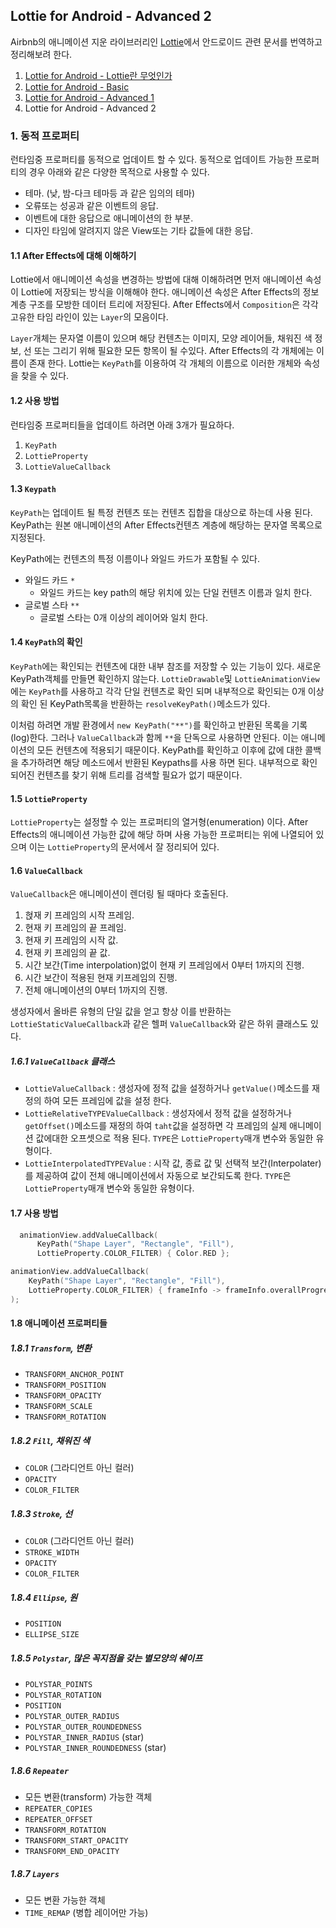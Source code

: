 ## Lottie for Android - Advanced 2

Airbnb의 애니메이션 지운 라이브러리인 [Lottie](http://airbnb.io/lottie/#/README)에서 안드로이드 관련 문서를 번역하고 정리해보려 한다. 

1. [Lottie for Android - Lottie란 무엇인가](https://github.com/ksu3101/TIL/blob/master/Android/200904_android.md)
2. [Lottie for Android - Basic](https://github.com/ksu3101/TIL/blob/master/Android/200905_android.md)
3. [Lottie for Android - Advanced 1](https://github.com/ksu3101/TIL/blob/master/Android/200906_android.md)
4. Lottie for Android - Advanced 2

### 1. 동적 프로퍼티

런타임중 프로퍼티를 동적으로 업데이트 할 수 있다. 동적으로 업데이트 가능한 프로퍼티의 경우 아래와 같은 다양한 목적으로 사용할 수 있다. 

- 테마. (낮, 밤-다크 테마등 과 같은 임의의 테마)
- 오류또는 성공과 같은 이벤트의 응답.
- 이벤트에 대한 응답으로 애니메이션의 한 부분. 
- 디자인 타임에 알려지지 않은 View또는 기타 값들에 대한 응답. 

#### 1.1 After Effects에 대해 이해하기 

Lottie에서 애니메이션 속성을 변경하는 방법에 대해 이해하려면 먼저 애니메이션 속성이 Lottie에 저장되는 방식을 이해해야 한다. 애니메이션 속성은 After Effects의 정보 계층 구조를 모방한 데이터 트리에 저장된다. After Effects에서 `Composition`은 각각 고유한 타임 라인이 있는 `Layer`의 모음이다. 

`Layer`개체는 문자열 이름이 있으며 해당 컨텐츠는 이미지, 모양 레이어들, 채워진 색 정보, 선 또는 그리기 위해 필요한 모든 항목이 될 수있다. After Effects의 각 개체에는 이름이 존재 한다. Lottie는 `KeyPath`를 이용하여 각 개체의 이름으로 이러한 개체와 속성을 찾을 수 있다. 

#### 1.2 사용 방법 

런타임중 프로퍼티들을 업데이트 하려면 아래 3개가 필요하다. 

1. `KeyPath`
2. `LottieProperty`
3. `LottieValueCallback`

#### 1.3 `Keypath`

`KeyPath`는 업데이트 될 특정 컨텐츠 또는 컨텐츠 집합을 대상으로 하는데 사용 된다. KeyPath는 원본 애니메이션의 After Effects컨텐츠 계층에 해당하는 문자열 목록으로 지정된다. 

KeyPath에는 컨텐츠의 특정 이름이나 와일드 카드가 포함될 수 있다. 

- 와일드 카드 `*`
  - 와일드 카드는 key path의 해당 위치에 있는 단일 컨텐츠 이름과 일치 한다. 
- 글로벌 스타 `**`
  - 글로벌 스타는 0개 이상의 레이어와 일치 한다. 

#### 1.4 `KeyPath`의 확인 

`KeyPath`에는 확인되는 컨텐츠에 대한 내부 참조를 저장할 수 있는 기능이 있다. 새로운 KeyPath객체를 만들면 확인하지 않는다. `LottieDrawable`및 `LottieAnimationView`에는 `KeyPath`를 사용하고 각각 단일 컨텐츠로 확인 되며 내부적으로 확인되는 0개 이상의 확인 된 KeyPath목록을 반환하는 `resolveKeyPath()`메소드가 있다. 

이처럼 하려면 개발 환경에서 `new KeyPath("**")`를 확인하고 반환된 목록을 기록(log)한다. 그러나 `ValueCallback`과 함께 `**`을 단독으로 사용하면 안된다. 이는 애니메이션의 모든 컨텐츠에 적용되기 때문이다. KeyPath를 확인하고 이후에 값에 대한 콜백을 추가하려면 해당 메소드에서 반환된 Keypaths를 사용 하면 된다. 내부적으로 확인되어진 컨텐츠를 찾기 위해 트리를 검색할 필요가 없기 때문이다. 

#### 1.5 `LottieProperty`

`LottieProperty`는 설정할 수 있는 프로퍼티의 열거형(enumeration) 이다. After Effects의 애니메이션 가능한 값에 해당 하며 사용 가능한 프로퍼티는 위에 나열되어 있으며 이는 `LottieProperty`의 문서에서 잘 정리되어 있다. 

#### 1.6 `ValueCallback`

`ValueCallback`은 애니메이션이 렌더링 될 때마다 호출된다. 

1. 혅재 키 프레임의 시작 프레임.
2. 현재 키 프레임의 끝 프레임. 
3. 현재 키 프레임의 시작 값. 
4. 현재 키 프레임의 끝 값. 
5. 시간 보간(Time interpolation)없이 현재 키 프레임에서 0부터 1까지의 진행. 
6. 시간 보간이 적용된 현재 키프레임의 진행. 
7. 전체 애니메이션의 0부터 1까지의 진행. 

생성자에서 올바른 유형의 단일 값을 얻고 항상 이를 반환하는 `LottieStaticValueCallback`과 같은 헬퍼 `ValueCallback`와 같은 하위 클래스도 있다. 

##### 1.6.1 `ValueCallback` 클래스 

- `LottieValueCallback` : 생성자에 정적 값을 설정하거나 `getValue()`메소드를 재정의 하여 모든 프레임에 값을 설정 한다. 
- `LottieRelativeTYPEValueCallback` : 생성자에서 정적 값을 설정하거나 `getOffset()`메소드를 재정의 하여 `taht`값을 설정하면 각 프레임의 실제 애니메이션 값에대한 오프셋으로 적용 된다. `TYPE`은 `LottieProperty`매개 변수와 동일한 유형이다. 
- `LottieInterpolatedTYPEValue` : 시작 값, 종료 값 및 선택적 보간(Interpolater)를 제공하여 값이 전체 애니메이션에서 자동으로 보간되도록 한다. `TYPE`은 `LottieProperty`매개 변수와 동일한 유형이다. 

#### 1.7 사용 방법 

```kotlin
  animationView.addValueCallback(
      KeyPath("Shape Layer", "Rectangle", "Fill"),
      LottieProperty.COLOR_FILTER) { Color.RED };
```

```kotlin
animationView.addValueCallback(
    KeyPath("Shape Layer", "Rectangle", "Fill"),
    LottieProperty.COLOR_FILTER) { frameInfo -> frameInfo.overallProgress < 0.5 ? Color.GREEN : Color.RED }
);
```

#### 1.8 애니메이션 프로퍼티들 

##### 1.8.1 `Transform`, 변환

- `TRANSFORM_ANCHOR_POINT`
- `TRANSFORM_POSITION`
- `TRANSFORM_OPACITY`
- `TRANSFORM_SCALE`
- `TRANSFORM_ROTATION`

##### 1.8.2 `Fill`, 채워진 색

- `COLOR` (그라디언트 아닌 컬러)
- `OPACITY`
- `COLOR_FILTER`

##### 1.8.3 `Stroke`, 선

- `COLOR` (그라디언트 아닌 컬러)
- `STROKE_WIDTH`
- `OPACITY`
- `COLOR_FILTER`

##### 1.8.4 `Ellipse`, 원

- `POSITION`
- `ELLIPSE_SIZE`

##### 1.8.5 `Polystar`, 많은 꼭지점을 갖는 별모양의 쉐이프

- `POLYSTAR_POINTS`
- `POLYSTAR_ROTATION`
- `POSITION`
- `POLYSTAR_OUTER_RADIUS`
- `POLYSTAR_OUTER_ROUNDEDNESS`
- `POLYSTAR_INNER_RADIUS` (star)
- `POLYSTAR_INNER_ROUNDEDNESS` (star)

##### 1.8.6 `Repeater`

- 모든 변환(transform) 가능한 객체
- `REPEATER_COPIES`
- `REPEATER_OFFSET`
- `TRANSFORM_ROTATION`
- `TRANSFORM_START_OPACITY`
- `TRANSFORM_END_OPACITY`

##### 1.8.7 `Layers`

- 모든 변환 가능한 객체
- `TIME_REMAP` (병합 레이어만 가능)